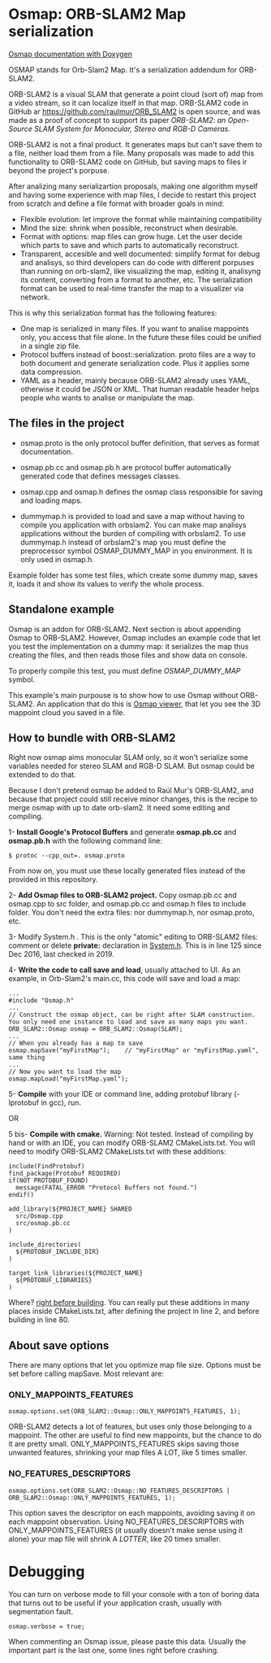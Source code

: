 # Osmap: ORB-SLAM2 Map serialization

[Osmap documentation with Doxygen](https://alejandrosilvestri.github.io/osmap/html/class_o_r_b___s_l_a_m2_1_1_osmap.html)

OSMAP stands for Orb-Slam2 Map.  It's a serialization addendum for ORB-SLAM2.

ORB-SLAM2 is a visual SLAM that generate a point cloud (sort of) map from a video stream, so it can localize itself in that map.  ORB-SLAM2 code in GitHub ar https://github.com/raulmur/ORB_SLAM2 is open source, and was made as a proof of concept to support its paper *ORB-SLAM2: an Open-Source SLAM System for Monocular, Stereo and RGB-D Cameras.*

ORB-SLAM2 is not a final product.  It generates maps but can't save them to a file, neither load them from a file.  Many proposals was made to add this functionality to ORB-SLAM2 code on GitHub, but saving maps to files ir beyond the project's porpuse.

After analizing many serializartion proposals, making one algorithm myself and having some experience with map files, I decide to restart this project from scratch and define a file format with broader goals in mind:

- Flexible evolution: let improve the format while maintaining compatibility
- Mind the size: shrink when possible, reconstruct when desirable.
- Format with options: map files can grow huge.  Let the user decide which parts to save and which parts to automatically reconstruct.
- Transparent, accesible and well documented: simplify format for debug and analisys, so third developers can do code with different porpuses than running on orb-slam2, like visualizing the map, editing it, analisyng its content, converting from a format to another, etc.  The serialization format can be used to real-time transfer the map to a visualizer via network.

This is why this serialization format has the following features:

- One map is serialized in many files.  If you want to analise mappoints only, you access that file alone.  In the future these files could be unified in a single zip file.
- Protocol buffers instead of boost::serialization.  proto files are a way to both document and generate serialization code.  Plus it applies some data compression.
- YAML as a header, mainly because ORB-SLAM2 already uses YAML, otherwise it could be JSON or XML.  That human readable header helps people who wants to analise or manipulate the map.


## The files in the project
- osmap.proto is the only protocol buffer definition, that serves as format documentation.

- osmap.pb.cc and osmap.pb.h are protocol buffer automatically generated code that defines messages classes.

- osmap.cpp and osmap.h defines the osmap class responsible for saving and loading maps.

- dummymap.h is provided to load and save a map without having to compile you application with orbslam2.  You can make map analisys applications without the burden of compiling with orbslam2.  To use dummymap.h instead of orbslam2's map you must define the preprocessor symbol OSMAP\_DUMMY\_MAP in you environment.  It is only used in osmap.h.

Example folder has some test files, which create some dummy map, saves it, loads it and show its values to verify the whole process.



## Standalone example
Osmap is an addon for ORB-SLAM2.  Next section is about appending Osmap to ORB-SLAM2.  However, Osmap includes an example code that let you test the implementation on a dummy map: it serializes the map thus creating the files, and then reads those files and show data on console.

To properly compile this test, you must define *OSMAP_DUMMY_MAP* symbol.

This example's main purpouse is to show how to use Osmap without ORB-SLAM2.  An application that do this is [Osmap viewer](https://github.com/AlejandroSilvestri/Osmap-viewer), that let you see the 3D mappoint cloud you saved in a file. 


## How to bundle with ORB-SLAM2
Right now osmap aims monocular SLAM only, so it won't serialize some variables needed for stereo SLAM and RGB-D SLAM.  But osmap could be extended to do that.

Because I don't pretend osmap be added to Raúl Mur's ORB-SLAM2, and because that project could still receive minor changes, this is the recipe to merge osmap with up to date orb-slam2.  It need some editing and compiling.

1- __Install Google's Protocol Buffers__ and generate __osmap.pb.cc__ and __osmap.pb.h__ with the following command line:

    $ protoc --cpp_out=. osmap.proto

From now on, you must use these locally generated files instead of the provided in this repository.

2- __Add Osmap files to ORB-SLAM2 project.__  Copy osmap.pb.cc and osmap.cpp to src folder, and osmap.pb.cc and osmap.h files to include folder.  You don't need the extra files: nor dummymap.h, nor osmap.proto, etc.

3- Modify System.h .  This is the only "atomic" editing to ORB-SLAM2 files: comment or delete __private:__ declaration in [System.h](https://github.com/raulmur/ORB_SLAM2/blob/master/include/System.h#L125).  This is in line 125 since Dec 2016, last checked in 2019.

4- __Write the code to call save and load__, usually attached to UI.  As an example, in Orb-Slam2's main.cc, this code will save and load a map:

    ...
    #include "Osmap.h"
    ...
    // Construct the osmap object, can be right after SLAM construction.  You only need one instance to load and save as many maps you want.
    ORB_SLAM2::Osmap osmap = ORB_SLAM2::Osmap(SLAM);
    ...
    // When you already has a map to save
    osmap.mapSave("myFirstMap");	// "myFirstMap" or "myFirstMap.yaml", same thing
    ...
    // Now you want to load the map
    osmap.mapLoad("myFirstMap.yaml");

5- __Compile__ with your IDE or command line, adding protobuf library (-lprotobuf in gcc), run.

OR

5 bis- __Compile with cmake.__  Warning: Not tested.  Instead of compiling by hand or with an IDE, you can modify ORB-SLAM2 CMakeLists.txt.  You will need to modify ORB-SLAM2 CMakeLists.txt with these additions:

    include(FindProtobuf)
    find_package(Protobuf REQUIRED)
    if(NOT PROTOBUF_FOUND)
      message(FATAL_ERROR "Protocol Buffers not found.")
    endif()
    
    add_library(${PROJECT_NAME} SHARED
      src/Osmap.cpp
      src/osmap.pb.cc
    )
    
    include_directories(
      ${PROTOBUF_INCLUDE_DIR}
    )
    
    target_link_libraries(${PROJECT_NAME}
      ${PROTOBUF_LIBRARIES}
    )


Where? [right before building](https://github.com/raulmur/ORB_SLAM2/blob/f2e6f51cdc8d067655d90a78c06261378e07e8f3/CMakeLists.txt#L80).  You can really put these additions in many places inside CMakeLists.txt, after defining the project in line 2, and before building in line 80. 


## About save options
There are many options that let you optimize map file size.  Options must be set before calling mapSave.  Most relevant are:

### ONLY\_MAPPOINTS\_FEATURES

    osmap.options.set(ORB_SLAM2::Osmap::ONLY_MAPPOINTS_FEATURES, 1);   
    
ORB-SLAM2 detects a lot of features, but uses only those belonging to a mappoint.  The other are useful to find new mappoints, but the chance to do it are pretty small.  ONLY\_MAPPOINTS\_FEATURES skips saving those unwanted features, shrinking your map files A LOT, like 5 times smaller.


### NO\_FEATURES\_DESCRIPTORS

    osmap.options.set(ORB_SLAM2::Osmap::NO_FEATURES_DESCRIPTORS | ORB_SLAM2::Osmap::ONLY_MAPPOINTS_FEATURES, 1);   

This option saves the descriptor on each mappoints, avoiding saving it on each mappoint observation.  Using NO\_FEATURES\_DESCRIPTORS with ONLY\_MAPPOINTS\_FEATURES (it usually doesn't make sense using it alone) your map file will shrink A _LOTTER_, like 20 times smaller.
 
 
# Debugging
You can turn on verbose mode to fill your console with a ton of boring data that turns out to be useful if your application crash, usually with segmentation fault.

    osmap.verbose = true;
    
When commenting an Osmap issue, please paste this data.  Usually the important part is the last one, some lines right before crashing.
